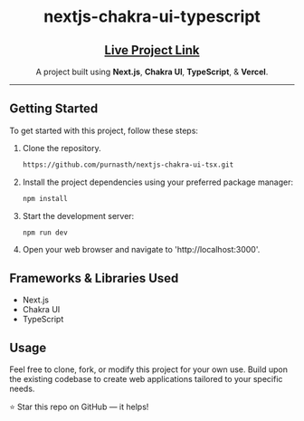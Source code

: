 <div align="center">
  <h1><strong>nextjs-chakra-ui-typescript</strong></h1>
  <h2><a href="https://nextjs-chakra-ui-tsx.vercel.app/" target="_blank">Live Project Link</a></h2>
</div>

<p align="center">A project built using <strong>Next.js</strong>, <strong>Chakra UI</strong>, <strong>TypeScript</strong>, & <strong>Vercel</strong>.</p>

---

## Getting Started

To get started with this project, follow these steps:

1. Clone the repository.
   ```bash
   https://github.com/purnasth/nextjs-chakra-ui-tsx.git
   ```
2. Install the project dependencies using your preferred package manager:

   ```bash
   npm install
   ```
3. Start the development server:
   ``` bash
   npm run dev
   ```
4. Open your web browser and navigate to 'http://localhost:3000'.

## Frameworks & Libraries Used
- Next.js
- Chakra UI
- TypeScript

## Usage 
Feel free to clone, fork, or modify this project for your own use. Build upon the existing codebase to create web applications tailored to your specific needs.

⭐ Star this repo on GitHub — it helps!
